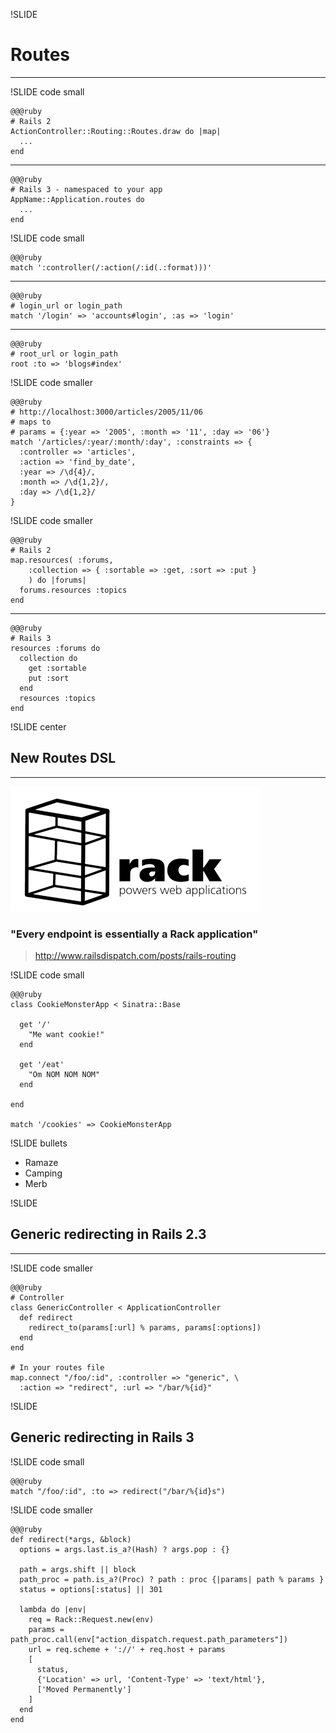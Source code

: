 !SLIDE
# Routes #
***

!SLIDE code small

    @@@ruby
    # Rails 2
    ActionController::Routing::Routes.draw do |map| 
      ...
    end 
***
    @@@ruby    
    # Rails 3 - namespaced to your app
    AppName::Application.routes do
      ...
    end 

!SLIDE code small

    @@@ruby
    match ':controller(/:action(/:id(.:format)))'
    
***    

    @@@ruby
    # login_url or login_path
    match '/login' => 'accounts#login', :as => 'login'
    
***    

    @@@ruby
    # root_url or login_path
    root :to => 'blogs#index'

!SLIDE code smaller

    @@@ruby
    # http://localhost:3000/articles/2005/11/06
    # maps to
    # params = {:year => '2005', :month => '11', :day => '06'}
    match '/articles/:year/:month/:day', :constraints => {
      :controller => 'articles',
      :action => 'find_by_date',
      :year => /\d{4}/,
      :month => /\d{1,2}/,
      :day => /\d{1,2}/
    }

!SLIDE code smaller

    @@@ruby
    # Rails 2
    map.resources( :forums, 
        :collection => { :sortable => :get, :sort => :put }
        ) do |forums|
      forums.resources :topics
    end
***
    @@@ruby
    # Rails 3
    resources :forums do
      collection do
        get :sortable
        put :sort
      end
      resources :topics
    end

!SLIDE center

##  New Routes DSL  ##
***

!["Every endpoint is essentially a Rack application"](rack-logo.png)

### "Every endpoint is essentially a Rack application" ###
> http://www.railsdispatch.com/posts/rails-routing

!SLIDE code small

    @@@ruby
    class CookieMonsterApp < Sinatra::Base

      get '/'
        "Me want cookie!"
      end

      get '/eat'
        "Om NOM NOM NOM"
      end

    end

    match '/cookies' => CookieMonsterApp
    
!SLIDE bullets

* Ramaze
* Camping
* Merb

!SLIDE
## Generic redirecting in Rails 2.3 ##
***

!SLIDE code smaller

    @@@ruby
    # Controller
    class GenericController < ApplicationController
      def redirect
        redirect_to(params[:url] % params, params[:options])
      end
    end
    
    # In your routes file
    map.connect "/foo/:id", :controller => "generic", \
      :action => "redirect", :url => "/bar/%{id}"

!SLIDE
## Generic redirecting in Rails 3 ##

!SLIDE code small

    @@@ruby
    match "/foo/:id", :to => redirect("/bar/%{id}s")

!SLIDE code smaller

    @@@ruby 
    def redirect(*args, &block)
      options = args.last.is_a?(Hash) ? args.pop : {}

      path = args.shift || block
      path_proc = path.is_a?(Proc) ? path : proc {|params| path % params }
      status = options[:status] || 301

      lambda do |env|
        req = Rack::Request.new(env)
        params = path_proc.call(env["action_dispatch.request.path_parameters"])
        url = req.scheme + '://' + req.host + params
        [
          status, 
          {'Location' => url, 'Content-Type' => 'text/html'}, 
          ['Moved Permanently']
        ]
      end
    end